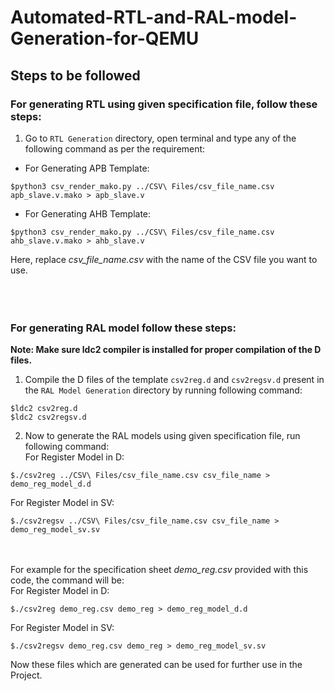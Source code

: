 # Automated-RTL-and-RAL-model-Generation-for-QEMU
## Steps to be followed

### For generating RTL using given specification file, follow these steps:
1. Go to `RTL Generation` directory, open terminal and type any of the following command as per the requirement:<br>
- For Generating APB Template:<br>
```
$python3 csv_render_mako.py ../CSV\ Files/csv_file_name.csv apb_slave.v.mako > apb_slave.v
```
- For Generating AHB Template:<br>
```
$python3 csv_render_mako.py ../CSV\ Files/csv_file_name.csv ahb_slave.v.mako > ahb_slave.v
```
Here, replace *csv_file_name.csv* with the name of the CSV file you want to use.<br><br>
<br><br>

### For generating RAL model follow these steps:
**Note: Make sure ldc2 compiler is installed for proper compilation of the D files.**
1. Compile the D files of the template `csv2reg.d` and `csv2regsv.d` present in the `RAL Model Generation` directory by running following command:
```
$ldc2 csv2reg.d
$ldc2 csv2regsv.d
```
2. Now to generate the RAL models using given specification file, run following command:<br>
For Register Model in D:
```
$./csv2reg ../CSV\ Files/csv_file_name.csv csv_file_name > demo_reg_model_d.d
```
For Register Model in SV:
```
$./csv2regsv ../CSV\ Files/csv_file_name.csv csv_file_name > demo_reg_model_sv.sv
```
<br><br>
For example for the specification sheet *demo_reg.csv* provided with this code, the command will be: <br>
For Register Model in D:
```
$./csv2reg demo_reg.csv demo_reg > demo_reg_model_d.d
```
For Register Model in SV:
```
$./csv2regsv demo_reg.csv demo_reg > demo_reg_model_sv.sv
```

Now these files which are generated can be used for further use in the Project.
